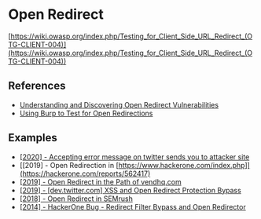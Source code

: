 # Open Redirect
[https://wiki.owasp.org/index.php/Testing_for_Client_Side_URL_Redirect_(OTG-CLIENT-004)](https://wiki.owasp.org/index.php/Testing_for_Client_Side_URL_Redirect_(OTG-CLIENT-004))

## References
* [Understanding and Discovering Open Redirect Vulnerabilities](https://www.trustwave.com/en-us/resources/blogs/spiderlabs-blog/understanding-and-discovering-open-redirect-vulnerabilities/)
* [Using Burp to Test for Open Redirections](https://portswigger.net/support/using-burp-to-test-for-open-redirections)

## Examples
* [[2020] - Accepting error message on twitter sends you to attacker site](https://hackerone.com/reports/781673)
* [[2019] - Open Redirection in [https://www.hackerone.com/index.php]](https://hackerone.com/reports/562417)
* [[2019] - Open Redirect in the Path of vendhq.com](https://hackerone.com/reports/692154)
* [[2019] - [dev.twitter.com] XSS and Open Redirect Protection Bypass](https://hackerone.com/reports/330008)
* [[2018] - Open Redirect in SEMrush](https://hackerone.com/reports/311330)
* [[2014] - HackerOne Bug - Redirect Filter Bypass and Open Redirector](https://pranavhivarekar.in/2014/09/19/hackerone-bug-redirect-filter-bypass-and-open-redirector/)